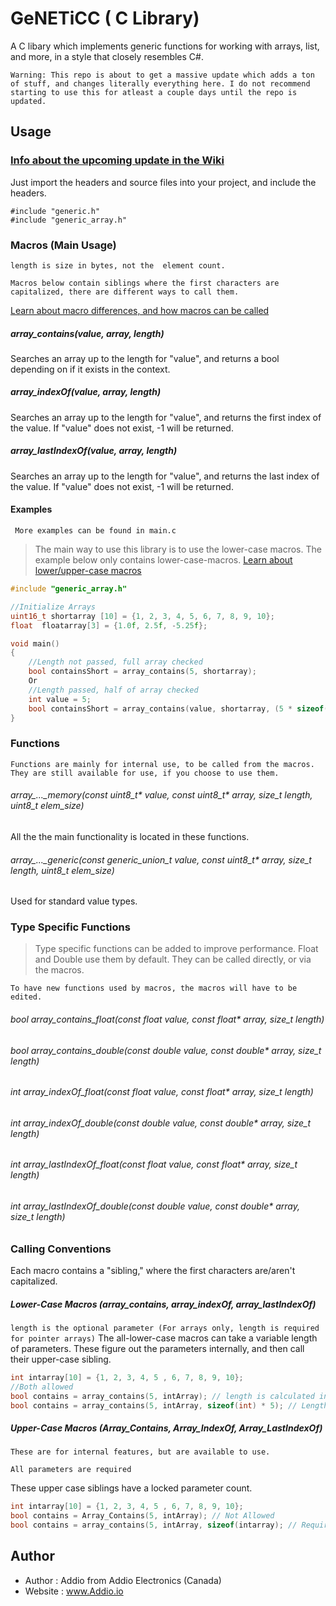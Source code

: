 # GeNETiCC ( C Library)

A C libary which implements generic functions for working with arrays, list, and more, in a style that closely resembles C#.

`Warning: This repo is about to get a massive update which adds a ton of stuff, and changes literally everything here. I do not recommend starting to use this for atleast a couple days until the repo is updated.`

## Usage

### [Info about the upcoming update in the Wiki](https://github.com/AddioElectronics/Generic-Array-C-gcc/wiki)

Just import the headers and source files into your project, and include the headers.

```
#include "generic.h"
#include "generic_array.h"
```

### Macros (Main Usage)
` length is size in bytes, not the  element count. `

` Macros below contain siblings where the first characters are capitalized, there are different ways to call them. `

[Learn about macro differences, and how macros can be called](#Calling-Conventions)

##### array_contains(value, array, length)
 Searches an array up to the length for "value", and returns a bool depending on if it exists in the context.
 
##### array_indexOf(value, array, length)
Searches an array up to the length for "value", and returns the first index of the value.
If "value" does not exist, -1 will be returned.

##### array_lastIndexOf(value, array, length)
Searches an array up to the length for "value", and returns the last index of the value.
If "value" does not exist, -1 will be returned.

#### Examples
` More examples can be found in main.c`
>The main way to use this library is to use the lower-case macros.
>The example below only contains lower-case-macros.
[Learn about lower/upper-case macros](#Calling-Conventions)
``` C
#include "generic_array.h"

//Initialize Arrays
uint16_t shortarray [10] = {1, 2, 3, 4, 5, 6, 7, 8, 9, 10};	
float  floatarray[3] = {1.0f, 2.5f, -5.25f};	

void main()
{
    //Length not passed, full array checked
    bool containsShort = array_contains(5, shortarray);     
    Or
    //Length passed, half of array checked
    int value = 5;
    bool containsShort = array_contains(value, shortarray, (5 * sizeof(uint16_t));  
}
```

### Functions
`Functions are mainly for internal use, to be called from the macros. They are still available for use, if you choose to use them.`


###### array_..._memory(const uint8_t* value, const uint8_t* array, size_t length, uint8_t elem_size)
All the the main functionality is located in these functions.

###### array_..._generic(const generic_union_t value, const uint8_t* array, size_t length, uint8_t elem_size)
Used for standard value types. 



### Type Specific Functions
> Type specific functions can be added to improve performance. Float and Double use them by default. 
> They can be called directly, or via the macros.

 ` To have new functions used by macros, the macros will have to be edited. `


###### bool array_contains_float(const float value, const float* array, size_t length)
###### bool array_contains_double(const double value, const double* array, size_t length)
###### int array_indexOf_float(const float value, const float* array, size_t length)
###### int array_indexOf_double(const double value, const double* array, size_t length)
###### int array_lastIndexOf_float(const float value, const float* array, size_t length)
###### int array_lastIndexOf_double(const double value, const double* array, size_t length)

### Calling Conventions



Each macro contains a "sibling," where the first characters are/aren't capitalized.

##### Lower-Case Macros (array_contains, array_indexOf, array_lastIndexOf)
`length is the optional parameter (For arrays only, length is required for pointer arrays)`
The all-lower-case macros can take a variable length of parameters.
These figure out the parameters internally, and then call their upper-case sibling.

``` C
int intarray[10] = {1, 2, 3, 4, 5 , 6, 7, 8, 9, 10};
//Both allowed
bool contains = array_contains(5, intArray); // length is calculated internally if not passed.
bool contains = array_contains(5, intArray, sizeof(int) * 5); // Length is passed, only half the array will be searched.
```

##### Upper-Case Macros (Array_Contains, Array_IndexOf, Array_LastIndexOf)
`These are for internal features, but are available to use.`

`All parameters are required`

These upper case siblings have a locked parameter count.

``` C
int intarray[10] = {1, 2, 3, 4, 5 , 6, 7, 8, 9, 10};
bool contains = Array_Contains(5, intArray); // Not Allowed
bool contains = array_contains(5, intArray, sizeof(intarray); // Required
```


## Author

- Author   : Addio from Addio Electronics (Canada)
- Website  : www.Addio.io

